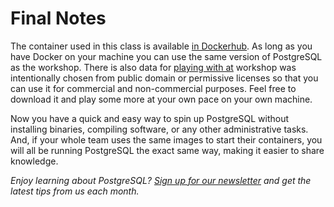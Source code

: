 # Final Notes 

The container used in this class is available [in Dockerhub](https://hub.docker.com/r/crunchydata/crunchy-postgres-appdev). 
As long as you have Docker on your machine you can use the same version of PostgreSQL as the workshop. There is also data for [playing with at](https://github.com/CrunchyData/crunchy-demo-data/releases/tag/v0.4) workshop was intentionally chosen 
from public domain or permissive licenses so that you can use it for commercial and non-commercial purposes. Feel free 
to download it and play some more at your own pace on your own machine.
  
Now you have a quick and easy way to spin up PostgreSQL without installing binaries, compiling software, or any other 
administrative tasks. And, if your whole team uses the same images to start their containers, you will all be running PostgreSQL
the exact same way, making it easier to share knowledge.

_Enjoy learning about PostgreSQL? [Sign up for our newsletter](https://www.crunchydata.com/newsletter/) and get the latest tips from us each month._